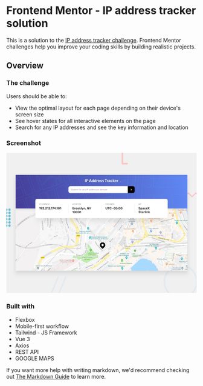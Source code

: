 # Frontend Mentor - IP address tracker solution

This is a solution to the [IP address tracker challenge](https://www.frontendmentor.io/challenges/ip-address-tracker-I8-0yYAH0). Frontend Mentor challenges help you improve your coding skills by building realistic projects.

## Overview

### The challenge

Users should be able to:

- View the optimal layout for each page depending on their device's screen size
- See hover states for all interactive elements on the page
- Search for any IP addresses and see the key information and location

### Screenshot

![](./desktop-preview.jpg)

### Built with

- Flexbox
- Mobile-first workflow
- Tailwind - JS Framework
- Vue 3
- Axios
- REST API
- GOOGLE MAPS

If you want more help with writing markdown, we'd recommend checking out [The Markdown Guide](https://www.markdownguide.org/) to learn more.
